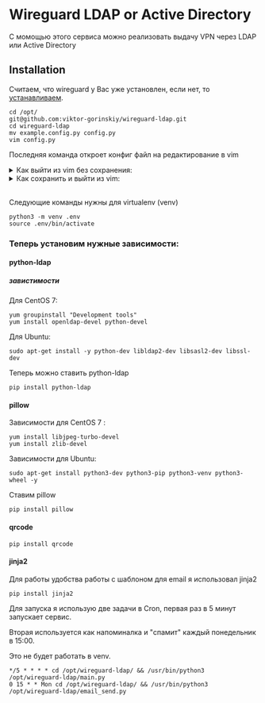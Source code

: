 
# Wireguard LDAP or Active Directory

С момощью этого сервиса можно реализовать выдачу VPN через LDAP или Active Directory


## Installation

Считаем, что wireguard у Вас уже установлен, если нет, то [устанавливаем](https://www.wireguard.com/install/).


```
cd /opt/
git@github.com:viktor-gorinskiy/wireguard-ldap.git
cd wireguard-ldap
mv example.config.py config.py
vim config.py
```
Последняя команда откроет конфиг файл на редактирование в vim
 
<details><summary>Как выйти из vim без сохранения:</summary>
   Esc
   Esc
   Esc
   :
   !
   q
   Enter
</details>
<details><summary>Как сохранить и выйти из vim:</summary>
   Esc
   Esc
   Esc
   :
   w
   q
   Enter
</details><br>


Следующие команды нужны для virtualenv (venv)  

```
python3 -m venv .env
source .env/bin/activate
```
### Теперь установим нужные зависимости:

#### python-ldap
##### завистимости
Для CentOS 7:
```
yum groupinstall "Development tools"
yum install openldap-devel python-devel
```
Для Ubuntu:
```
sudo apt-get install -y python-dev libldap2-dev libsasl2-dev libssl-dev
```
Теперь можно ставить python-ldap

```
pip install python-ldap
```

#### pillow

Зависимости для CentOS 7 :

```
yum install libjpeg-turbo-devel
yum install zlib-devel
```
Зависимости для Ubuntu:
```
sudo apt-get install python3-dev python3-pip python3-venv python3-wheel -y
```
Ставим pillow
```
pip install pillow
```
#### qrcode
```
pip install qrcode
```

#### jinja2
Для работы удобства работы с шаблоном для email я использовал jinja2
```
pip install jinja2
```

Для запуска я использую две задачи в Cron, первая раз в 5 минут запускает сервис.

Вторая используется как напоминалка и "спамит" каждый понедельник в 15:00.

Это не будет работать в venv.
```
*/5 * * * * cd /opt/wireguard-ldap/ && /usr/bin/python3 /opt/wireguard-ldap/main.py
0 15 * * Mon cd /opt/wireguard-ldap/ && /usr/bin/python3 /opt/wireguard-ldap/email_send.py
```